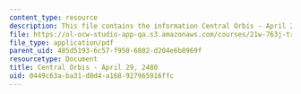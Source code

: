 ```yaml
---
content_type: resource
description: This file contains the information Central Orbis - April 29, 2480.
file: https://ol-ocw-studio-app-qa.s3.amazonaws.com/courses/21w-763j-transmedia-storytelling-modern-science-fiction-spring-2014/0449c63aba31d0d4a168927965916ffc_MIT21W_763JS14_4-29-2480.pdf
file_type: application/pdf
parent_uid: 485d5193-6c57-f950-6802-d204e6b8969f
resourcetype: Document
title: Central Orbis - April 29, 2480
uid: 0449c63a-ba31-d0d4-a168-927965916ffc
---
```

